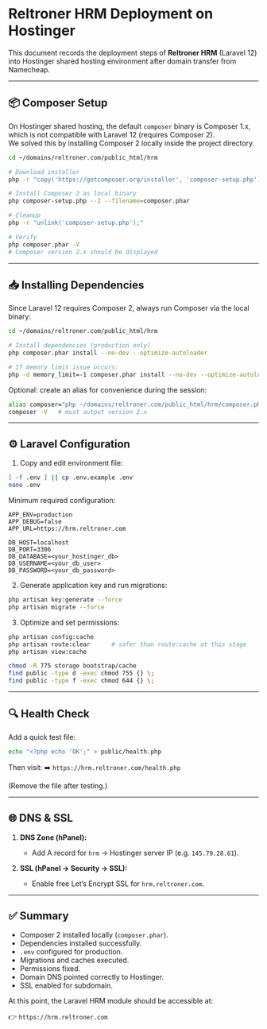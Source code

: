 # Reltroner HRM Deployment on Hostinger

This document records the deployment steps of **Reltroner HRM** (Laravel 12) into Hostinger shared hosting environment after domain transfer from Namecheap.

---

## 📦 Composer Setup

On Hostinger shared hosting, the default `composer` binary is Composer 1.x, which is not compatible with Laravel 12 (requires Composer 2).  
We solved this by installing Composer 2 locally inside the project directory.

```bash
cd ~/domains/reltroner.com/public_html/hrm

# Download installer
php -r "copy('https://getcomposer.org/installer', 'composer-setup.php');"

# Install Composer 2 as local binary
php composer-setup.php --2 --filename=composer.phar

# Cleanup
php -r "unlink('composer-setup.php');"

# Verify
php composer.phar -V
# Composer version 2.x should be displayed
````

---

## 📥 Installing Dependencies

Since Laravel 12 requires Composer 2, always run Composer via the local binary:

```bash
cd ~/domains/reltroner.com/public_html/hrm

# Install dependencies (production only)
php composer.phar install --no-dev --optimize-autoloader

# If memory limit issue occurs:
php -d memory_limit=-1 composer.phar install --no-dev --optimize-autoloader
```

Optional: create an alias for convenience during the session:

```bash
alias composer="php ~/domains/reltroner.com/public_html/hrm/composer.phar"
composer -V   # must output version 2.x
```

---

## ⚙️ Laravel Configuration

1. Copy and edit environment file:

```bash
[ -f .env ] || cp .env.example .env
nano .env
```

Minimum required configuration:

```dotenv
APP_ENV=production
APP_DEBUG=false
APP_URL=https://hrm.reltroner.com

DB_HOST=localhost
DB_PORT=3306
DB_DATABASE=<your_hostinger_db>
DB_USERNAME=<your_db_user>
DB_PASSWORD=<your_db_password>
```

2. Generate application key and run migrations:

```bash
php artisan key:generate --force
php artisan migrate --force
```

3. Optimize and set permissions:

```bash
php artisan config:cache
php artisan route:clear      # safer than route:cache at this stage
php artisan view:cache

chmod -R 775 storage bootstrap/cache
find public -type d -exec chmod 755 {} \;
find public -type f -exec chmod 644 {} \;
```

---

## 🔍 Health Check

Add a quick test file:

```bash
echo "<?php echo 'OK';" > public/health.php
```

Then visit:
➡️ `https://hrm.reltroner.com/health.php`

(Remove the file after testing.)

---

## 🌐 DNS & SSL

1. **DNS Zone (hPanel):**

   * Add A record for `hrm` → Hostinger server IP (e.g. `145.79.28.61`).

2. **SSL (hPanel → Security → SSL):**

   * Enable free Let’s Encrypt SSL for `hrm.reltroner.com`.

---

## ✅ Summary

* Composer 2 installed locally (`composer.phar`).
* Dependencies installed successfully.
* `.env` configured for production.
* Migrations and caches executed.
* Permissions fixed.
* Domain DNS pointed correctly to Hostinger.
* SSL enabled for subdomain.

At this point, the Laravel HRM module should be accessible at:

👉 `https://hrm.reltroner.com`

